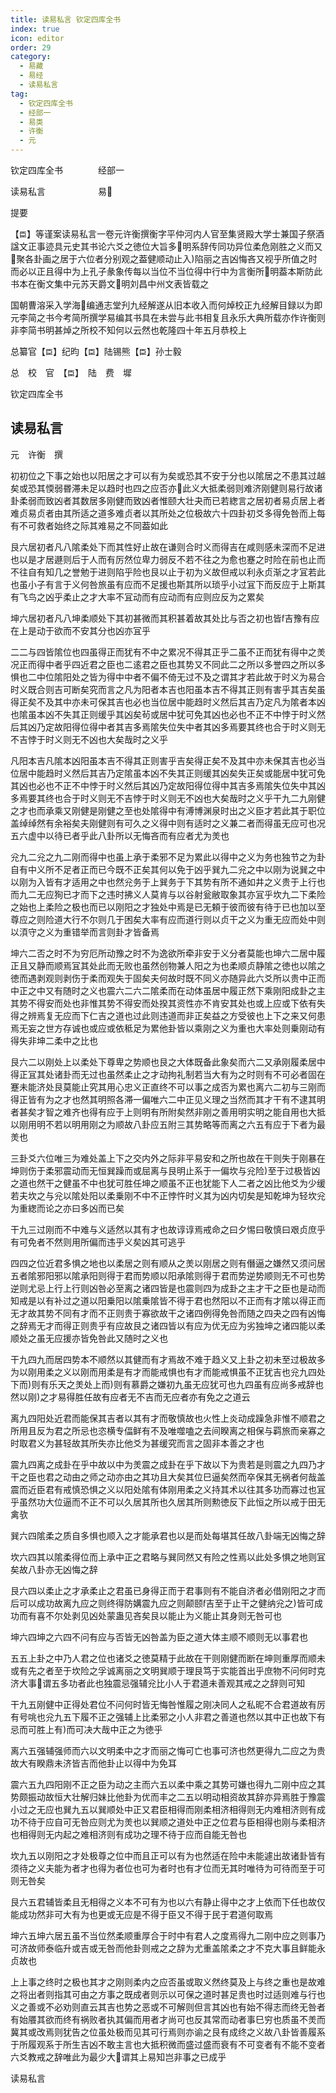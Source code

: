 ```yaml
---
title: 读易私言 钦定四库全书
index: true
icon: editor
order: 29
category:
  - 易藏
  - 易经
  - 读易私言
tag:
  - 钦定四库全书
  - 经部一
  - 易类
  - 许衡
  - 元
---
```


钦定四库全书　　　　经部一  

读易私言　　　　　　易  

提要  

【`臣`】等谨案读易私言一卷元许衡撰衡字平仲河内人官至集贤殿大学士兼国子祭酒諡文正事迹具元史其书论六爻之徳位大旨多明系辞传同功异位柔危刚胜之义而又聚各卦画之居于六位者分别观之葢健顺动止入陷丽之吉凶悔吝又视乎所值之时而必以正且得中为上孔子彖象传每以当位不当位得中行中为言衡所明葢本斯防此书本在衡文集中元苏天爵文明刘昌中州文表皆载之  

国朝曹溶采入学海编通志堂刋九经解遂从旧本收入而何焯校正九经解目録以为即元李简之书今考简所撰学易编其书具在未尝与此书相复且永乐大典所载亦作许衡则非李简书明甚焯之所校不知何以云然也乾隆四十年五月恭校上  

总纂官【`臣`】纪昀【`臣`】陆锡熊【`臣`】孙士毅  

总　校　官　【`臣`】　陆　费　墀  

钦定四库全书  

## 读易私言  

元　许衡　撰  

初初位之下事之始也以阳居之才可以有为矣或恐其不安于分也以隂居之不患其过越矣或恐其愞弱昬滞未足以趋时也四之应否亦此义大抵柔弱则难济刚健则易行故诸卦柔弱而致凶者其数居多刚健而致凶者惟颐大壮夬而已若緫言之居初者易贞居上者难贞易贞者由其所适之道多难贞者以其所处之位极故六十四卦初爻多得免咎而上每有不可救者始终之际其难易之不同葢如此  

艮六居初者凡八隂柔处下而其性好止故在谦则合时义而得吉在咸则感未深而不足进也以是才居遯则后于人而有厉然位卑力弱反不若不往之为愈也蹇之时险在前也止而不往自有知几之誉勉于进则陷乎险也艮以止于初为义故但戒以利永贞渐之才冝若此也虽小子有言于义何咎旅虽有应而不足援也斯其所以琐乎小过冝下而反应于上斯其有飞鸟之凶乎柔止之才大率不冝动而有应动而有应则应反为之累矣  

坤六居初者凡八坤柔顺处下其初甚微而其积甚着故其处比与否之初也皆吉豫有应在上是动于欲而不安其分也凶亦冝乎  

二二与四皆隂位也四虽得正而犹有不中之累况不得其正乎二虽不正而犹有得中之羙况正而得中者乎四近君之臣也二逺君之臣也其势又不同此二之所以多誉四之所以多惧也二中位隂阳处之皆为得中中者不偏不倚无过不及之谓其才若此故于时义为易合时义既合则吉可断矣究而言之凡为阳者本吉也阳虽本吉不得其正则有害乎其吉矣虽得正矣不及其中亦未可保其吉也必也当位居中能趋时义然后其吉乃定凡为隂者本凶也隂虽本凶不失其正则缓乎其凶矣茍或居中犹可免其凶也必也不正不中悖于时义然后其凶乃定故阳得位得中者其吉多焉隂失位失中者其凶多焉要其终也合于时义则无不吉悖于时义则无不凶也大矣哉时之义乎  

凡阳本吉凡隂本凶阳虽本吉不得其正则害乎吉矣得正矣不及其中亦未保其吉也必当位居中能趋时义然后其吉乃定隂虽本凶不失其正则缓其凶矣失正矣或能居中犹可免其凶也必也不正不中悖于时义然后其凶乃定故阳得位得中其吉多焉隂失位失中其凶多焉要其终也合于时义则无不吉悖于时义则无不凶也大矣哉时之义乎干九二九刚健之才也而承乘又刚健是刚健之至也处隂得中有溥博渊泉时出之义臣才若此其于职位盖绰绰然有余裕矣夫刚健则有可久之义得中则有适时之义兼二者而得虽无应可也况五六虚中以待已者乎此八卦所以无悔吝而有应者尤为羙也  

兊九二兊之九二刚而得中也虽上承于柔邪不足为累此以得中之义为务也独节之为卦自有中义所不足者正而已今既不正矣其何以免于凶乎巽九二兊之中以刚为说巽之中以刚为入皆有才适用之中也然兊务于上巽务于下其势有所不通如井之义贵于上行也而九二无应狥已才而下之违时拂义人莫肯与以谷射瓮敝取象其亦冝乎坎九二下柔险之始也上柔险之极也而已以刚阳之才独处中焉是已无頼于彼而彼有待于已也加以至尊应之则险道大行不尔则几于困矣大率有应而道行则以贞干之义为重无应而处中则以湏守之义为重错举而言则卦才皆备焉  

坤六二否之时不为穷厄所动豫之时不为逸欲所牵非安于义分者莫能也坤六二居中履正且又静而顺焉冝其处此而无败也虽然创物兼人阳之为也柔顺贞静隂之徳也以隂之徳而遇剥观则剥伤于柔而观失于固矣夫何故时既不同义亦随异此六爻所以贵中正而中正之中又有随时之义也震六二六二隂柔而在动体虽居中履正然下乘刚阳成卦之主其势不得安而处也非惟其势不得安而处揆其资性亦不肯安其处也或上应或下依有失得之辨焉复无应而下仁吉之道也过此则违道而非正矣益之方受彼也上下之来又何患焉无妄之世方存诚也或应或依秪足为累他卦皆以乘刚之义为重也大率处则乗刚动有得失非坤二柔中之比也  

艮六二以刚处上以柔处下尊卑之势顺也艮之大体既备此象矣而六二又承刚履柔居中得正冝其处诸卦而无过也虽然柔止之才动拘礼制若当大有为之时则有不可必者固在蹇未能济处艮莫能止究其用心忠义正直终不可以事之成否为累也离六二初与三刚而得正皆有为之才也然其明照各滞一偏唯六二中正见义理之当然而其才干有不逮其明者甚矣才智之难齐也得有应于上则明有所附矣然非刚之善用明实明之能自用也大抵以刚用明不若以明用刚之为顺故八卦应五附三其势略等而离之六五有应于下者为最羙也  

三卦爻六位唯三为难处盖上下之交内外之际非平易安和之所也故在干则失于刚暴在坤则伤于柔邪震动而无恒巽躁而或屈离与艮明止系于一偏坎与兊险至于过极皆凶之道也然干之健虽不中也犹可胜任坤之顺虽不正也犹能下人二者之凶比他爻为少缓若夫坎之与兊以隂处阳以柔乗刚不中不正悖忤时义其为凶内切矣是知乾坤为轻坎兊为重緫而论之亦曰多凶而已矣  

干九三过刚而不中难与义适然以其有才也故谆谆焉戒命之曰夕惕曰敬慎曰艰贞庶乎有可免者不然则用所偏而违乎义矣凶其可逃乎  

四四之位近君多惧之地也以柔居之则有顺从之羙以刚居之则有僭逼之嫌然又须问居五者隂邪阳邪以隂承阳则得于君而势顺以阳承隂则得于君而势逆势顺则无不可也势逆则尤忌上行上行则凶咎必至离之诸四皆是也震则四为成卦之主才干之臣也是动而知戒是以有补过之道以阳乗阳以隂乗隂皆不得于君也然阳以不正而有才隂以得正而无才故其势不同有才而不正则贵于寡欲故干之诸四例得免咎而随之四夬之四有凶悔之辞焉无才而得正则贵乎有应故艮之诸四皆以有应为优无应为劣独坤之诸四能以柔顺处之虽无应援亦皆免咎此又随时之义也  

干九四九而居四势本不顺然以其健而有才焉故不难于趋义又上卦之初未至过极故多为以刚用柔之义以刚而用柔是有才而能戒惧也有才而能戒惧虽不正犹吉也兊九四处下而则有乐天之羙处上而则有慕爵之嫌初九虽无应犹可也九四虽有应尚多戒辞也然以刚之才易得胜任故有应者无不吉而无应者亦有免之之道云  

离九四阳处近君而能保其吉者以其有才而敬慎故也火性上炎动成躁急非惟不顺君之所用且反为君之所忌也恣横专偪鲜有不及唯噬嗑之去间睽离之相保与羁旅而亲寡之时取君义为甚轻故其所失亦比他爻为甚缓究而言之固非本善之才也  

震九四离之成卦在乎中故以中为羙震之成卦在乎下故以下为贵若是则震之九四乃才干之臣也君之动由之师之动亦由之其功且大矣其位巳逼矣然而卒保其无祸者何哉盖震而近臣君有戒慎恐惧之义以阳处隂有体刚用柔之义持其术以往其多功而寡过也冝乎虽然功大位逼而不正不可以久居其所也久居其所则勲徳反下此恒之所以戒于田无禽欤  

巽六四隂柔之质自多惧也顺入之才能承君也以是而处每堪其任故八卦端无凶悔之辞  

坎六四其以隂柔得位而上承中正之君略与巽同然又有险之性焉以此处多惧之地则冝矣故八卦亦无凶悔之辞  

艮六四以柔止之才承柔止之君虽已身得正而于君事则有不能自济者必借刚阳之才而后可以成功故离九应之则终得防媾震九应之则颠颐吉至于止干之健纳兊之皆可成功而有喜不尔处剥见凶处蒙蛊见吝矣艮以能止为义能止其身则无咎可也  

坤六四坤之六四不问有应与否皆无凶咎盖为臣之道大体主顺不顺则无以事君也  

五五上卦之中乃人君之位也诸爻之徳莫精于此故在干则刚健而断在坤则重厚而顺未或有先之者至于坎险之孚诚离丽之文明巽顺于理艮笃于实能首出乎庶物不问何时克济大事谓五多功者此也独震忌强辅兊比小人于君道未善观其戒之之辞则可知  

干九五刚健中正得处君位不问何时皆无悔咎惟履之刚决同人之私昵不合君道故有厉有号咷也兊九五下履不正之强辅上比柔邪之小人非君之善道也然以其中正也故下有忌而可胜上有而可决大哉中正之为徳乎  

离六五强辅强师而六以文明柔中之才而丽之悔可亡也事可济也然更得九二应之为贵故大有睽鼎未济皆吉而他卦止以得中为免耳  

震六五九四阳刚不正之臣为动之主而六五以柔中乘之其势可嫌也得九二刚中应之其势颇振动故恒大壮解归妹比他卦为优而丰之二五以明动相资故其辞亦异焉胜于豫震小过之无应也巽九五以巽顺处中正又君臣相得而刚柔相济相得则无内难相济则有成功不待于应自可无咎应则尤为羙也以巽顺之道处中正之位君与臣相得也刚与柔相济也相得则无内起之难相济则有成功之理不待于应而自能无咎也  

坎九五以刚阳之才处极尊之位中而且正可以有为也然适在险中未能遽出故诸卦皆有须待之义夫能为者才也得为者位也可为者时也有才位而无其时唯待为可待而至于可则无咎矣  

艮六五君辅皆柔且无相得之义本不可有为也以六有静止得中之才上依而下任也故仅能成功然非可大有为也更或无应是不得于臣又不得于民于君道何取焉  

坤六五坤六居五虽不当位然柔顺重厚合于时中有君人之度焉得九二刚中应之则事乃可济故师泰临升或吉或无咎而他卦则戒之之辞为尤重盖隂柔之才不克大事且鲜能永贞故也  

上上事之终时之极也其才之刚则柔内之应否虽或取义然终莫及上与终之重也是故难之将出者则指其可由之方事之既成者则示以可保之道时甚足贵也时过适则难与行也义之善或不必劝则直云其吉也势之恶或不可解则但言其凶也有始不得志而终无咎者有始餍其欲而终有祸败者执其偏而用者才尚可也反其常而动者事巳穷也质虽不羙而冀其或改焉则犹告之位虽处极而见其可行焉则亦谕之艮有成终之义故八卦皆善履系于所履观系于所生吉凶不敢主言也大抵积微而盛过盛而衰有不可变者有不能不变者六爻教戒之辞唯此为最少大谓其上易知岂非事之已成乎  

读易私言  
